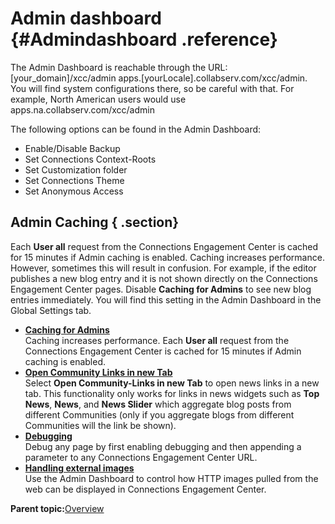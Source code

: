 # Admin dashboard {#Admindashboard .reference}

The Admin Dashboard is reachable through the URL: \[your\_domain\]/xcc/admin apps.\[yourLocale\].collabserv.com/xcc/admin. You will find system configurations there, so be careful with that. For example, North American users would use apps.na.collabserv.com/xcc/admin

The following options can be found in the Admin Dashboard:

-   Enable/Disable Backup
-   Set Connections Context-Roots
-   Set Customization folder
-   Set Connections Theme
-   Set Anonymous Access

## Admin Caching { .section}

Each **User all** request from the Connections Engagement Center is cached for 15 minutes if Admin caching is enabled. Caching increases performance. However, sometimes this will result in confusion. For example, if the editor publishes a new blog entry and it is not shown directly on the Connections Engagement Center pages. Disable **Caching for Admins** to see new blog entries immediately. You will find this setting in the Admin Dashboard in the Global Settings tab.

-   **[Caching for Admins](../../connectors/icec/cec-admin-caching.md)**  
 Caching increases performance. Each **User all** request from the Connections Engagement Center is cached for 15 minutes if Admin caching is enabled.
-   **[Open Community Links in new Tab](../../connectors/icec/cec-open-comm-links-in-new-tab.md)**  
Select **Open Community-Links in new Tab** to open news links in a new tab. This functionality only works for links in news widgets such as **Top News**, **News**, and **News Slider** which aggregate blog posts from different Communities \(only if you aggregate blogs from different Communities will the link be shown\).
-   **[Debugging](../../connectors/icec/onprem-cec-inst-debugging.md)**  
Debug any page by first enabling debugging and then appending a parameter to any Connections Engagement Center URL.
-   **[Handling external images](../../connectors/icec/cec-handling-external-images.md)**  
Use the Admin Dashboard to control how HTTP images pulled from the web can be displayed in Connections Engagement Center.

**Parent topic:**[Overview](../../connectors/icec/cec-introduction_top.md)

